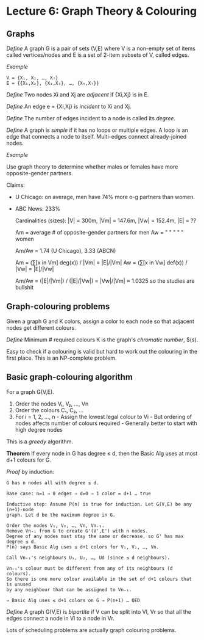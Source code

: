 Lecture 6: Graph Theory & Colouring
===

Graphs
---

*Define* A graph G is a pair of sets (V,E) where V is a non-empty
set of items called vertices/nodes and E is a set of 2-item subsets of V, called
edges.

*Example*

    V = {X₁, X₂, …, X₇}
    E = {{X₁,X₂}, {X₁,X₃}, …, {X₅,X₇}}

*Define* Two nodes Xi and Xj are _adjacent_ if {Xi,Xj} is in E.

*Define* An edge e = {Xi,Xj} is _incident_ to Xi and Xj.

*Define* The number of edges incident to a node is called its _degree_.

*Define* A graph is _simple_ if it has no loops or multiple edges. A loop
is an edge that connects a node to itself. Multi-edges connect already-joined
nodes.

*Example*

Use graph theory to determine whether males or females have more opposite-gender
partners.

Claims:

  * U Chicago: on average, men have 74% more o-g partners than women.
  * ABC News: 233%

    Cardinalities (sizes):
    |V| = 300m, |Vm| = 147.6m, |Vw| = 152.4m, |E| = ??

    Am = average # of opposite-gender partners for men
    Aw =        "     "      "      "      "       women

    Am/Aw = 1.74 (U Chicago), 3.33 (ABCN)

    Am = (∑[x in Vm] deg(x)) / |Vm| = |E|/|Vm|
    Aw = (∑[x in Vw] def(x)) / |Vw| = |E|/|Vw|

    Am/Aw = (|E|/|Vm|) / (|E|/|Vw|) = |Vw|/|Vm| ≈ 1.0325
    so the studies are bullshit

Graph-colouring problems
---

Given a graph G and K colors, assign a color to each node so that adjacent nodes
get different colours.

*Define* Minimum # required colours K is the graph's _chromatic number_, $(s).

Easy to check if a colouring is valid but hard to work out the colouring in the
first place. This is an NP-complete problem.

Basic graph-colouring algorithm
---

For a graph G(V,E).

  1. Order the nodes V₁, V₂, …, Vn
  2. Order the colours C₁, C₂, …
  3. For i = 1, 2, …, n
    - Assign the lowest legal colour to Vi
    - But ordering of nodes affects number of colours required
    - Generally better to start with high degree nodes

This is a _greedy_ algorithm. 

**Theorem** If every node in G has degree ≤ d, then the Basic Alg uses at most d+1
colours for G.

*Proof* by induction:

    G has n nodes all with degree ≤ d.

    Base case: n=1 ⇒ 0 edges ⇒ d=0 ⇒ 1 color = d+1 … true
    
    Inductive step: Assume P(n) is true for induction. Let G(V,E) be any (n+1)-node
    graph. Let d be the maximum degree in G.

    Order the nodes V₁, V₂, …, Vn, Vn₊₁.
    Remove Vn₊₁ from G to create G'(V',E') with n nodes.
    Degree of any nodes must stay the same or decrease, so G' has max degree ≤ d.
    P(n) says Basic Alg uses ≤ d+1 colors for V₁, V₂, …, Vn.

    Call Vn₊₁'s neighbours U₁, U₂, …, Ud (since ≤ d neighbours).

    Vn₊₁'s colour must be different from any of its neighbours (d colours).
    So there is one more colour available in the set of d+1 colours that is unused
    by any neighbour that can be assigned to Vn₊₁.

    ⇒ Basic Alg uses ≤ d+1 colors on G ⇒ P(n+1) … QED

*Define* A graph G(V,E) is _bipartite_ if V can be split into Vl, Vr so that
all the edges connect a node in Vl to a node in Vr.

Lots of scheduling problems are actually graph colouring problems.


